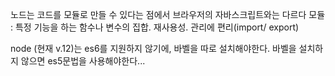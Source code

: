 노드는 코드를 모듈로 만들 수 있다는 점에서 브라우저의 자바스크립트와는 다르다
모듈 : 특정 기능을 하는 함수나 변수의 집합. 재사용성. 관리에 편리(import/ export)

node (현재 v.12)는 es6를 지원하지 않기에, 바벨을 따로 설치해야한다.
바벨을 설치하지 않으면 es5문법을 사용해야한다...

